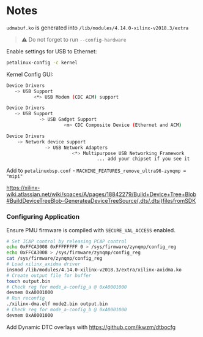 # Notes

`udmabuf.ko` is generated into `/lib/modules/4.14.0-xilinx-v2018.3/extra`

> :warning: Do not forget to run `--config-hardware`

Enable settings for USB to Ethernet:

```bash
petalinux-config -c kernel
```

Kernel Config GUI:

```bash
Device Drivers
   -> USB Support
          <*> USB Modem (CDC ACM) support

Device Drivers
   -> USB Support
            -> USB Gadget Support
                     <m> CDC Composite Device (Ethernet and ACM)

Device Drivers
    -> Network device support
              -> USB Network Adapters
                        <*> Multipurpose USB Networking Framework
                                 ... add your chipset if you see it
```

Add to `petalinuxbsp.conf` - `MACHINE_FEATURES_remove_ultra96-zynqmp = "mipi"`

https://xilinx-wiki.atlassian.net/wiki/spaces/A/pages/18842279/Build+Device+Tree+Blob#BuildDeviceTreeBlob-GenerateaDeviceTreeSource(.dts/.dtsi)filesfromSDK

### Configuring Application

Ensure PMU firmware is compiled with `SECURE_VAL_ACCESS` enabled.

``` bash
# Set ICAP control by releasing PCAP control
echo 0xFFCA3008 0xFFFFFFFF 0 > /sys/firmware/zynqmp/config_reg
echo 0xFFCA3008 > /sys/firmware/zynqmp/config_reg
cat /sys/firmware/zynqmp/config_reg
# Load xilinx_axidma driver
insmod /lib/modules/4.14.0-xilinx-v2018.3/extra/xilinx-axidma.ko
# Create output file for buffer
touch output.bin
# Check reg for mode_a-config_a @ 0xA0001000
devmem 0xA0001000
# Run reconfig
./xilinx-dma.elf mode2.bin output.bin
# Check reg for mode_a-config_b @ 0xA0001000
devmem 0xA0001000
```


Add Dynamic DTC overlays with https://github.com/ikwzm/dtbocfg